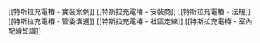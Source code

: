 [[特斯拉充電椿 - 實裝案例]]
[[特斯拉充電椿 - 安裝商]]
[[特斯拉充電椿 - 法規]]
[[特斯拉充電椿 - 管委溝通]]
[[特斯拉充電椿 - 社區走線]]
[[特斯拉充電椿 - 室內配線知識]]